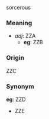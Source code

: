 sorcerous
### Meaning
+ _adj_: ZZA
    + __eg__: ZZB

### Origin

ZZC

### Synonym

__eg__: ZZD

+ ZZE


